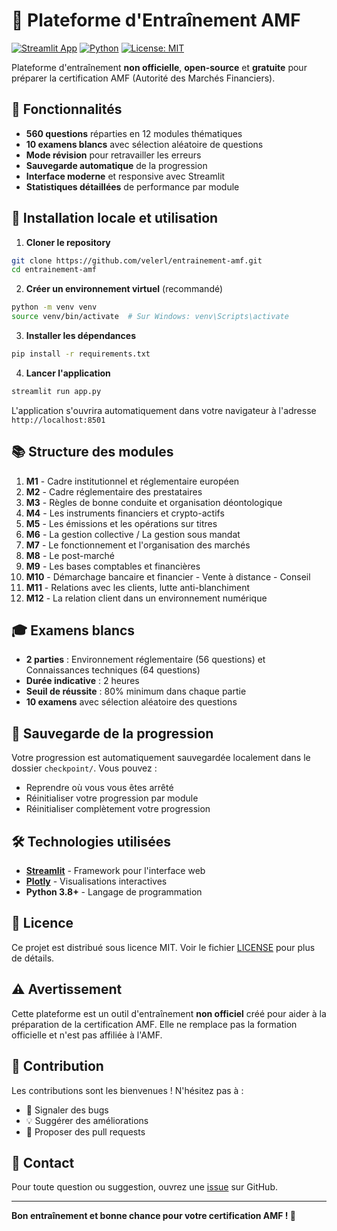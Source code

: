 # 🧠 Plateforme d'Entraînement AMF

[![Streamlit App](https://img.shields.io/badge/Streamlit-App-FF4B4B?style=for-the-badge&logo=streamlit&logoColor=white)](https://streamlit.io/)
[![Python](https://img.shields.io/badge/Python-3.8+-3776AB?style=for-the-badge&logo=python&logoColor=white)](https://python.org)
[![License: MIT](https://img.shields.io/badge/License-MIT-yellow.svg?style=for-the-badge)](https://opensource.org/licenses/MIT)

Plateforme d'entraînement **non officielle**, **open-source** et **gratuite** pour préparer la certification AMF (Autorité des Marchés Financiers).

## 🎯 Fonctionnalités

- **560 questions** réparties en 12 modules thématiques
- **10 examens blancs** avec sélection aléatoire de questions
- **Mode révision** pour retravailler les erreurs
- **Sauvegarde automatique** de la progression
- **Interface moderne** et responsive avec Streamlit
- **Statistiques détaillées** de performance par module

## 🚀 Installation locale et utilisation

1. **Cloner le repository**
```bash
git clone https://github.com/velerl/entrainement-amf.git
cd entrainement-amf
```

2. **Créer un environnement virtuel** (recommandé)
```bash
python -m venv venv
source venv/bin/activate  # Sur Windows: venv\Scripts\activate
```

3. **Installer les dépendances**
```bash
pip install -r requirements.txt
```

4. **Lancer l'application**
```bash
streamlit run app.py
```

L'application s'ouvrira automatiquement dans votre navigateur à l'adresse `http://localhost:8501`


## 📚 Structure des modules

1. **M1** - Cadre institutionnel et réglementaire européen
2. **M2** - Cadre réglementaire des prestataires
3. **M3** - Règles de bonne conduite et organisation déontologique
4. **M4** - Les instruments financiers et crypto-actifs
5. **M5** - Les émissions et les opérations sur titres
6. **M6** - La gestion collective / La gestion sous mandat
7. **M7** - Le fonctionnement et l'organisation des marchés
8. **M8** - Le post-marché
9. **M9** - Les bases comptables et financières
10. **M10** - Démarchage bancaire et financier - Vente à distance - Conseil
11. **M11** - Relations avec les clients, lutte anti-blanchiment
12. **M12** - La relation client dans un environnement numérique

## 🎓 Examens blancs

- **2 parties** : Environnement réglementaire (56 questions) et Connaissances techniques (64 questions)
- **Durée indicative** : 2 heures
- **Seuil de réussite** : 80% minimum dans chaque partie
- **10 examens** avec sélection aléatoire des questions

## 💾 Sauvegarde de la progression

Votre progression est automatiquement sauvegardée localement dans le dossier `checkpoint/`. Vous pouvez :
- Reprendre où vous vous êtes arrêté
- Réinitialiser votre progression par module
- Réinitialiser complètement votre progression

## 🛠️ Technologies utilisées

- **[Streamlit](https://streamlit.io/)** - Framework pour l'interface web
- **[Plotly](https://plotly.com/)** - Visualisations interactives
- **Python 3.8+** - Langage de programmation

## 📝 Licence

Ce projet est distribué sous licence MIT. Voir le fichier [LICENSE](LICENSE) pour plus de détails.

## ⚠️ Avertissement

Cette plateforme est un outil d'entraînement **non officiel** créé pour aider à la préparation de la certification AMF. Elle ne remplace pas la formation officielle et n'est pas affiliée à l'AMF.

## 🤝 Contribution

Les contributions sont les bienvenues ! N'hésitez pas à :
- 🐛 Signaler des bugs
- 💡 Suggérer des améliorations
- 🔧 Proposer des pull requests

## 📧 Contact

Pour toute question ou suggestion, ouvrez une [issue](https://github.com/velerl/plateforme-entrainement-amf/issues) sur GitHub.

---

**Bon entraînement et bonne chance pour votre certification AMF ! 🎯**
